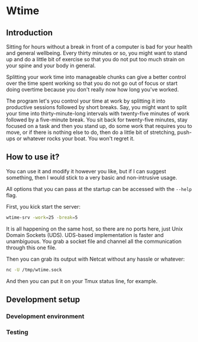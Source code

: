 # Wtime


## Introduction

Sitting for hours without a break in front of a computer is bad for your health
and general wellbeing. Every thirty minutes or so, you might want to stand up
and do a little bit of exercise so that you do not put too much strain on your
spine and your body in general.

Splitting your work time into manageable chunks can give a better control over
the time spent working so that you do not go out of focus or start doing
overtime because you don't really now how long you've worked.

The program let's you control your time at work by splitting it into productive
sessions followed by short breaks. Say, you might want to split your time into
thirty-minute-long intervals with twenty-five minutes of work followed by a
five-minute break. You sit back for twenty-five minutes, stay focused on a task
and then you stand up, do some work that requires you to move, or if there is
nothing else to do, then do a little bit of stretching, push-ups or whatever
rocks your boat. You won't regret it.


## How to use it?

You can use it and modify it however you like, but if I can suggest something,
then I would stick to a very basic and non-intrusive usage.

All options that you can pass at the startup can be accessed with the `--help`
flag.

First, you kick start the server:

```sh
wtime-srv -work=25 -break=5
```

It is all happening on the same host, so there are no ports here, just Unix
Domain Sockets (UDS). UDS-based implementation is faster and unambiguous.
You grab a socket file and channel all the communication through this one
file.

Then you can grab its output with Netcat without any hassle or whatever:

```sh
nc -U /tmp/wtime.sock
```

And then you can put it on your Tmux status line, for example.


## Development setup


### Development environment


### Testing
